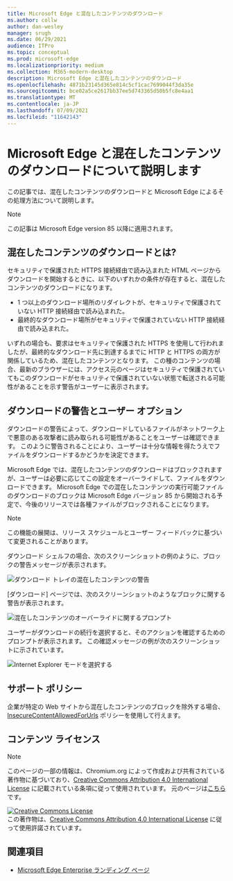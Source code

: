 ```yaml
---
title: Microsoft Edge と混在したコンテンツのダウンロード
ms.author: collw
author: dan-wesley
manager: srugh
ms.date: 06/29/2021
audience: ITPro
ms.topic: conceptual
ms.prod: microsoft-edge
ms.localizationpriority: medium
ms.collection: M365-modern-desktop
description: Microsoft Edge と混在したコンテンツのダウンロード
ms.openlocfilehash: 4871b23145d365e814c5cf1cac7699044f3da35e
ms.sourcegitcommit: bce02a5ce2617bb37ee5d743365d50b5fc8e4aa1
ms.translationtype: MT
ms.contentlocale: ja-JP
ms.lasthandoff: 07/09/2021
ms.locfileid: "11642143"
---
```

# <a name="learn-about-microsoft-edge-and-mixed-content-downloads"></a>Microsoft Edge と混在したコンテンツのダウンロードについて説明します

この記事では、混在したコンテンツのダウンロードと Microsoft Edge によるその処理方法について説明します。

>[!NOTE]
>この記事は Microsoft Edge version 85 以降に適用されます。

## <a name="what-are-mixed-content-downloads"></a>混在したコンテンツのダウンロードとは?

セキュリティで保護された HTTPS 接続経由で読み込まれた HTML ページからダウンロードを開始するときに、以下のいずれかの条件が存在すると、混在したコンテンツのダウンロードになります。

- 1 つ以上のダウンロード場所のリダイレクトが、セキュリティで保護されていない HTTP 接続経由で読み込まれた。
- 最終的なダウンロード場所がセキュリティで保護されていない HTTP 接続経由で読み込まれた。

いずれの場合も、要求はセキュリティで保護された HTTPS を使用して行われましたが、最終的なダウンロード先に到達するまでに HTTP と HTTPS の両方が関係しているため、混在したコンテンツとなります。 この種のコンテンツの場合、最新のブラウザーには、アクセス元のページはセキュリティで保護されていてもこのダウンロードがセキュリティで保護されていない状態で転送される可能性があることを示す警告がユーザーに表示されます。

## <a name="download-warnings-and-user-options"></a>ダウンロードの警告とユーザー オプション

ダウンロードの警告によって、ダウンロードしているファイルがネットワーク上で悪意のある攻撃者に読み取られる可能性があることをユーザーは確認できます。 このように警告されることにより、ユーザーは十分な情報を得たうえでファイルをダウンロードするかどうかを決定できます。

Microsoft Edge では、混在したコンテンツのダウンロードはブロックされますが、ユーザーは必要に応じてこの設定をオーバーライドして、ファイルをダウンロードできます。 Microsoft Edge での混在したコンテンツの実行可能ファイルのダウンロードのブロックは Microsoft Edge バージョン 85 から開始される予定で、今後のリリースでは各種ファイルがブロックされることになります。

> [!NOTE]
> この機能の展開は、リリース スケジュールとユーザー フィードバックに基づいて変更されることがあります。

<!-- The schedule of the block for different filetypes is to be determined and may be impacted by usage data and user feedback. -->

ダウンロード シェルフの場合、次のスクリーンショットの例のように、ブロックの警告メッセージが表示されます。

 ![ダウンロード トレイの混在したコンテンツの警告](./media/edge-learnmore-mixed-content-downloads/edge-mixed-content-download-tray-warning.png)

[ダウンロード] ページでは、次のスクリーンショットのようなブロックに関する警告が表示されます。

 ![混在したコンテンツのオーバーライドに関するプロンプト](./media/edge-learnmore-mixed-content-downloads/edge-mixed-content-download-page-warning.png)

ユーザーがダウンロードの続行を選択すると、そのアクションを確認するためのプロンプトが表示されます。 この確認メッセージの例が次のスクリーンショットに示されています。

 ![Internet Explorer モードを選択する](./media/edge-learnmore-mixed-content-downloads/edge-mixed-content-download-override.png)

## <a name="supporting-policies"></a>サポート ポリシー

企業が特定の Web サイトから混在したコンテンツのブロックを除外する場合、[InsecureContentAllowedForUrls](./microsoft-edge-policies.md#insecurecontentallowedforurls) ポリシーを使用して行えます。

## <a name="content-license"></a>コンテンツ ライセンス

> [!NOTE]
> このページの一部の情報は、Chromium.org によって作成および共有されている著作物に基づいており、[Creative Commons Attribution 4.0 International License](http://creativecommons.org/licenses/by/4.0/) に記載されている条項に従って使用されています。 元のページは[こちら](https://developers.google.com/web/fundamentals/security/prevent-mixed-content/what-is-mixed-content)です。
  
<a rel="license" href="http://creativecommons.org/licenses/by/4.0/"><img alt="Creative Commons License" style="border-width:0" src="https://i.creativecommons.org/l/by/4.0/88x31.png" /></a><br />この著作物は、<a rel="license" href="http://creativecommons.org/licenses/by/4.0/">Creative Commons Attribution 4.0 International License</a> に従って使用許諾されています。

## <a name="see-also"></a>関連項目

- [Microsoft Edge Enterprise ランディング ページ](https://aka.ms/EdgeEnterprise)